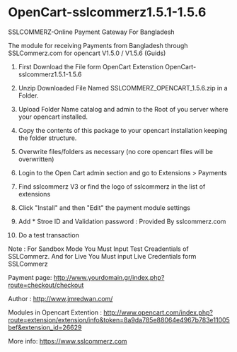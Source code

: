 # OpenCart-sslcommerz1.5.1-1.5.6
SSLCOMMERZ-Online Payment Gateway For Bangladesh



The module for receiving Payments from Bangladesh through SSLCommerz.com for opencart V1.5.0 / V1.5.6 (Guids)

1. First Download the File form OpenCart Extenstion OpenCart-sslcommerz1.5.1-1.5.6

2. Unzip Downloaded File Named SSLCOMMERZ_OPENCART_1.5.6.zip in a Folder.

3. Upload Folder Name catalog and admin to the Root of you server where your opencart installed.

4. Copy the contents of this package to your opencart installation keeping the folder structure.

5. Overwrite files/folders as necessary (no core opencart files will be overwritten)

6. Login to the Open Cart admin section and go to Extensions > Payments

7. Find sslcommerz V3 or find the logo of sslcommerz in the list of extensions

8. Click "Install" and then "Edit" the payment module settings

9. Add * Stroe ID and Validation password : Provided By sslcommerz.com

10. Do a test transaction

Note : For Sandbox Mode You Must Input Test Creadentials of SSLCommerz. And for Live You Must input Live Credentials form SSLCommerz

Payment page: http://www.yourdomain.gr/index.php?route=checkout/checkout

Author : http://www.jmredwan.com/

Modules in Opencart Extention : http://www.opencart.com/index.php?route=extension/extension/info&token=8a9da785e88064e4967b783e11005bef&extension_id=26629

More info: https://www.sslcommerz.com
